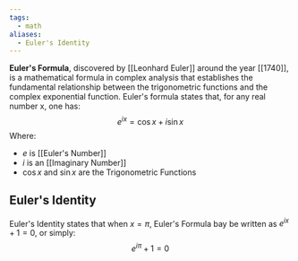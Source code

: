 ```yaml
---
tags:
  - math
aliases:
  - Euler's Identity
---
```

**Euler's Formula**, discovered by [[Leonhard Euler]] around the year [[1740]], is a mathematical formula in complex analysis that establishes the fundamental relationship between the trigonometric functions and the complex exponential function. Euler's formula states that, for any real number x, one has:
$$
e^{ix} = \cos x + i \sin x 
$$
Where:
- $e$ is [[Euler's Number]]
- $i$ is an [[Imaginary Number]] 
- $\cos x \text{ and } \sin x$ are the Trigonometric Functions

## Euler's Identity
Euler's Identity states that when $x=\pi$, Euler's Formula bay be written as $e^{ix} + 1 = 0$, or simply: 
$$
e^{i\pi} +1 = 0
$$



